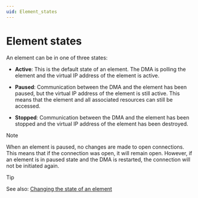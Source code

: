 ```yaml
---
uid: Element_states
---
```


# Element states

An element can be in one of three states:

- **Active**: This is the default state of an element. The DMA is polling the element and the virtual IP address of the element is active.

- **Paused**: Communication between the DMA and the element has been paused, but the virtual IP address of the element is still active. This means that the element and all associated resources can still be accessed.

- **Stopped**: Communication between the DMA and the element has been stopped and the virtual IP address of the element has been destroyed.

> [!NOTE]
> When an element is paused, no changes are made to open connections. This means that if the connection was open, it will remain open. However, if an element is in paused state and the DMA is restarted, the connection will not be initiated again.

> [!TIP]
> See also:
> [Changing the state of an element](xref:Changing_the_state_of_an_element)
